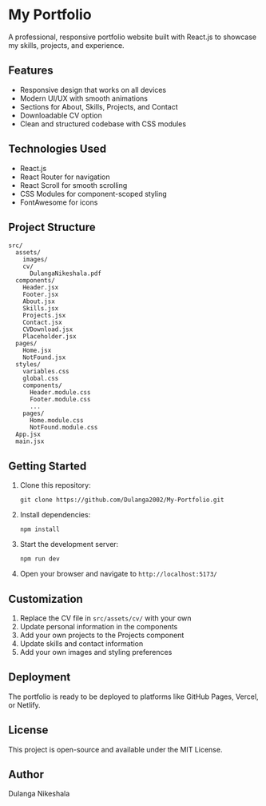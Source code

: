 # My Portfolio

A professional, responsive portfolio website built with React.js to showcase my skills, projects, and experience.

## Features

- Responsive design that works on all devices
- Modern UI/UX with smooth animations
- Sections for About, Skills, Projects, and Contact
- Downloadable CV option
- Clean and structured codebase with CSS modules

## Technologies Used

- React.js
- React Router for navigation
- React Scroll for smooth scrolling
- CSS Modules for component-scoped styling
- FontAwesome for icons

## Project Structure

```
src/
  assets/
    images/
    cv/
      DulangaNikeshala.pdf
  components/
    Header.jsx
    Footer.jsx
    About.jsx
    Skills.jsx
    Projects.jsx
    Contact.jsx
    CVDownload.jsx
    Placeholder.jsx
  pages/
    Home.jsx
    NotFound.jsx
  styles/
    variables.css
    global.css
    components/
      Header.module.css
      Footer.module.css
      ...
    pages/
      Home.module.css
      NotFound.module.css
  App.jsx
  main.jsx
```

## Getting Started

1. Clone this repository:
   ```
   git clone https://github.com/Dulanga2002/My-Portfolio.git
   ```

2. Install dependencies:
   ```
   npm install
   ```

3. Start the development server:
   ```
   npm run dev
   ```

4. Open your browser and navigate to `http://localhost:5173/`

## Customization

1. Replace the CV file in `src/assets/cv/` with your own
2. Update personal information in the components
3. Add your own projects to the Projects component
4. Update skills and contact information
5. Add your own images and styling preferences

## Deployment

The portfolio is ready to be deployed to platforms like GitHub Pages, Vercel, or Netlify.

## License

This project is open-source and available under the MIT License.

## Author

Dulanga Nikeshala
